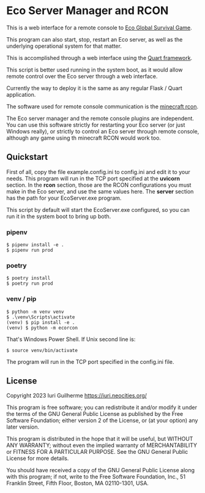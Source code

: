 Eco Server Manager and RCON
===

This is a web interface for a remote console to 
[Eco Global Survival Game](https://play.eco).  

This program can also start, stop, restart an Eco server, as well as 
the underlying operational system for that matter.  

This is accomplished through a web interface using the 
[Quart framework](https://quart.palletsprojects.com/en/latest/).  

This script is better used running in the system boot, as it would 
allow remote control over the Eco server through a web interface.  

Currently the way to deploy it is the same as any regular Flask / Quart 
application.  

The software used for remote console communication is the 
[minecraft rcon](https://pypi.org/project/mcrcon/).  

The Eco server manager and the remote console plugins are independent. 
You can use this software strictly for restarting your Eco server (or 
just Windows really), or strictly to control an Eco server through 
remote console, although any game using th minecraft RCON would work 
too.  

Quickstart
---

First of all, copy the file example.config.ini to config.ini and 
edit it to your needs. This program will run in the TCP port specified 
at the **uvicorn** section. In the **rcon** section, those are the 
RCON configurations you must make in the Eco server, and use the same 
values here. The **server** section has the path for your EcoServer.exe 
program.  

This script by default will start the EcoServer.exe configured, so you 
can run it in the system boot to bring up both.  

### pipenv

```
$ pipenv install -e .
$ pipenv run prod
```

### poetry

```
$ poetry install
$ poetry run prod
```

### venv / pip

```
$ python -m venv venv
$ .\venv\Scripts\activate
(venv) $ pip install -e .
(venv) $ python -m ecorcon
```

That's Windows Power Shell. If Unix second line is:

```
$ source venv/bin/activate
```

The program will run in the TCP port specified in the config.ini file.  

License
---

Copyright 2023 Iuri Guilherme <https://iuri.neocities.org/>

This program is free software; you can redistribute it and/or modify
it under the terms of the GNU General Public License as published by
the Free Software Foundation; either version 2 of the License, or
(at your option) any later version.

This program is distributed in the hope that it will be useful,
but WITHOUT ANY WARRANTY; without even the implied warranty of
MERCHANTABILITY or FITNESS FOR A PARTICULAR PURPOSE.  See the
GNU General Public License for more details.

You should have received a copy of the GNU General Public License
along with this program; if not, write to the Free Software
Foundation, Inc., 51 Franklin Street, Fifth Floor, Boston,
MA 02110-1301, USA.
